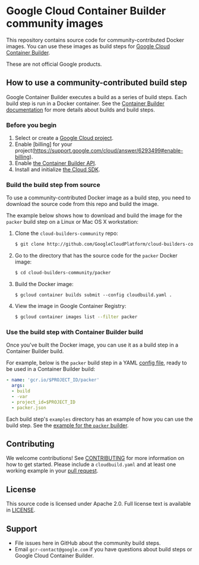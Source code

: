 # Google Cloud Container Builder community images

This repository contains source code for community-contributed Docker images. You can use these images as build steps for
[Google Cloud Container Builder](https://cloud.google.com/container-builder/docs/).

These are not official Google products.

## How to use a community-contributed build step

Google Container Builder executes a build as a series of build steps. Each build step is run in a Docker container. See
the [Container Builder documentation](https://cloud.google.com/container-builder/docs/overview) for more details
about builds and build steps.

### Before you begin

1.  Select or create a [Google Cloud project](https://console.cloud.google.com/cloud-resource-manager).
2.  Enable [billing] for your project(https://support.google.com/cloud/answer/6293499#enable-billing).
3.  Enable [the Container Builder API](https://console.cloud.google.com/flows/enableapi?apiid=cloudbuild.googleapis.com).
4.  Install and initialize [the Cloud SDK](https://cloud.google.com/sdk/docs/).

### Build the build step from source

To use a community-contributed Docker image as a build step, you need to download the source code from this
repo and build the image.

The example below shows how to download and build the image for the `packer` build step on a Linux or Mac OS X workstation:

1. Clone the `cloud-builders-community` repo:

   ```sh
   $ git clone http://github.com/GoogleCloudPlatform/cloud-builders-community
   ```

2. Go to the directory that has the source code for the `packer` Docker image:

   ```sh
   $ cd cloud-builders-community/packer
   ```

3. Build the Docker image:

   ```
   $ gcloud container builds submit --config cloudbuild.yaml .
   ```

4. View the image in Google Container Registry:

   ```sh
   $ gcloud container images list --filter packer
   ```

### Use the build step with Container Builder build

Once you've built the Docker image, you can use it as a build step in a Container Builder build.

For example, below is the `packer` build step in a YAML
[config file](https://cloud.google.com/container-builder/docs/build-config), ready to be used in a Container Builder build:

   ```yaml
   - name: 'gcr.io/$PROJECT_ID/packer'
     args:
     - build
     - -var
     - project_id=$PROJECT_ID
     - packer.json
   ```

Each build step's `examples` directory has an example of how you can use the build step. See the
[example for the `packer` builder](https://github.com/GoogleCloudPlatform/cloud-builders-community/tree/master/packer/examples/gce).

## Contributing

We welcome contributions!  See [CONTRIBUTING](CONTRIBUTING.md) for more information on how to get started.
Please include a `cloudbuild.yaml` and at least one working example in your
[pull request](https://help.github.com/articles/about-pull-requests/).

## License

This source code is licensed under Apache 2.0. Full license text is available in [LICENSE](LICENSE).

## Support

*   File issues here in GitHub about the community build steps.
*   Email `gcr-contact@google.com` if you have questions about build steps or Google Cloud Container Builder.

